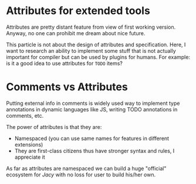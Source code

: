 # Attributes for extended tools

Attributes are pretty distant feature from view of first working version. Anyway, no one can prohibit me dream about nice future. 

This particle is not about the design of attributes and specification. Here, I want to research an ability to implement some stuff that is not actually important for compiler but can be used by plugins for humans. For example: is it a good idea to use attributes for `TODO` items?

# Comments vs Attributes

Putting external info in comments is widely used way to implement type annotations in dynamic languages like JS, writing TODO annotations in comments, etc.

The power of attributes is that they are:
- Namespaced (you can use same names for features in different extensions)
- They are first-class citizens thus have stronger syntax and rules, I appreciate it

As far as attributes are namespaced we can build a huge "official" ecosystem for _Jacy_ with no loss for user to build his/her own.


